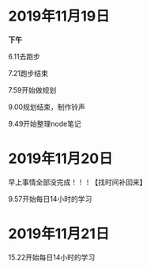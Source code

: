 # 2019年11月19日

**下午**

6.11去跑步

7.21跑步结束

7.59开始做规划

9.00规划结束，制作铃声

9.49开始整理node笔记

# 2019年11月20日

早上事情全部没完成！！！【找时间补回来】

9.57开始每日14小时的学习

# 2019年11月21日

15.22开始每日14小时的学习

